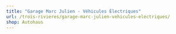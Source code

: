 ```yaml
---
title: "Garage Marc Julien - Véhicules Électriques"
url: /trois-rivieres/garage-marc-julien-vehicules-electriques/
shop: Autohaus
---
```

